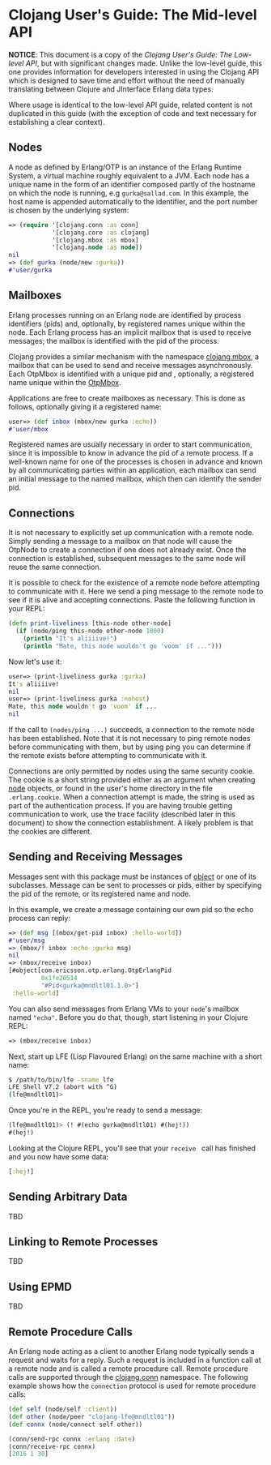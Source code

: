# Clojang User's Guide: The Mid-level API

**NOTICE**: This document is a copy of the *Clojang User's Guide: The Low-level API*, but with significant changes made. Unlike the low-level guide, this one provides information for developers interested in using the Clojang API which is designed to save time and effort without the need of manually translating between Clojure and JInterface Erlang data types.

Where usage is identical to the low-level API guide, related content is not duplicated in this guide (with the exception of code and text necessary for establishing a clear context).


## Nodes

A node as defined by Erlang/OTP is an instance of the Erlang Runtime System, a virtual machine roughly equivalent to a JVM. Each node has a unique name in the form of an identifier composed partly of the hostname on which the node is running, e.g ``gurka@sallad.com``. In this example, the host name is appended automatically to the identifier, and the port number is chosen by the underlying system:

```clojure
=> (require '[clojang.conn :as conn]
            '[clojang.core :as clojang]
            '[clojang.mbox :as mbox]
            '[clojang.node :as node])
nil
=> (def gurka (node/new :gurka))
#'user/gurka
```


## Mailboxes

Erlang processes running on an Erlang node are identified by process identifiers (pids) and, optionally, by registered names unique within the node. Each Erlang process has an implicit mailbox that is used to receive messages; the mailbox is identified with the pid of the process.

Clojang provides a similar mechanism with the namespace [clojang.mbox](clojang/current/clojang.mbox.html), a mailbox that can be used to send and receive messages asynchronously. Each OtpMbox is identified with a unique pid and , optionally, a registered name unique within the [OtpMbox](erlang/java/com/ericsson/otp/erlang/OtpMbox.html).

Applications are free to create mailboxes as necessary. This is done as follows, optionally giving it a registered name:

```clojure
user=> (def inbox (mbox/new gurka :echo))
#'user/mbox
```

Registered names are usually necessary in order to start communication, since it is impossible to know in advance the pid of a remote process. If a well-known name for one of the processes is chosen in advance and known by all communicating parties within an application, each mailbox can send an initial message to the named mailbox, which then can identify the sender pid.


##  Connections

It is not necessary to explicitly set up communication with a remote node. Simply sending a message to a mailbox on that node will cause the OtpNode to create a connection if one does not already exist. Once the connection is established, subsequent messages to the same node will reuse the same connection.

It is possible to check for the existence of a remote node before attempting to communicate with it. Here we send a ping message to the remote node to see if it is alive and accepting connections. Paste the following function in your REPL:

```clojure
(defn print-liveliness [this-node other-node]
  (if (node/ping this-node other-node 1000)
    (println "It's aliiiive!")
    (println "Mate, this node wouldn't go 'voom' if ...")))
```

Now let's use it:

```clojure
user=> (print-liveliness gurka :gurka)
It's aliiiive!
nil
user=> (print-liveliness gurka :nohost)
Mate, this node wouldn't go 'voom' if ...
nil
```

If the call to ``(nodes/ping ...)`` succeeds, a connection to the remote node has been established. Note that it is not necessary to ping remote nodes before communicating with them, but by using ping you can determine if the remote exists before attempting to communicate with it.

Connections are only permitted by nodes using the same security cookie. The cookie is a short string provided either as an argument when creating [node](clojang/current/clojang.jinterface.otp.nodes.html#var-NodeObject) objects, or found in the user's home directory in the file ``.erlang.cookie``. When a connection attempt is made, the string is used as part of the authentication process. If you are having trouble getting communication to work, use the trace facility (described later in this document) to show the connection establishment. A likely problem is that the cookies are different.

## Sending and Receiving Messages

Messages sent with this package must be instances of [object](clojang/current/clojang.jinterface.erlang.object.html) or one of its subclasses. Message can be sent to processes or pids, either by specifying the pid of the remote, or its registered name and node.

In this example, we create a message containing our own pid so the echo process can reply:

```clojure
=> (def msg [(mbox/get-pid inbox) :hello-world])
#'user/msg
=> (mbox/! inbox :echo :gurka msg)
nil
=> (mbox/receive inbox)
[#object[com.ericsson.otp.erlang.OtpErlangPid
         0x1fe20514
         "#Pid<gurka@mndltl01.1.0>"]
 :hello-world]
```

You can also send messages from Erlang VMs to your ``node``'s mailbox named ``"echo"``. Before you do that, though, start listening in your Clojure REPL:

```clojure
=> (mbox/receive inbox)
```

Next, start up LFE (Lisp Flavoured Erlang) on the same machine with a short name:

```bash
$ /path/to/bin/lfe -sname lfe
LFE Shell V7.2 (abort with ^G)
(lfe@mndltl01)>
```

Once you're in the REPL, you're ready to send a message:

```cl
(lfe@mndltl01)> (! #(echo gurka@mndltl01) #(hej!))
#(hej!)
```

Looking at the Clojure REPL, you'll see that your ``receive `` call has finished and you now have some data:

```clojure
[:hej!]
```


##  Sending Arbitrary Data

TBD


## Linking to Remote Processes

TBD


##  Using EPMD

TBD


## Remote Procedure Calls

An Erlang node acting as a client to another Erlang node typically sends a request and waits for a reply. Such a request is included in a function call at a remote node and is called a remote procedure call. Remote procedure calls are supported through the [clojang.conn]() namespace. The following example shows how the ``connection`` protocol is used for remote procedure calls:

```clojure
(def self (node/self :client))
(def other (node/peer "clojang-lfe@mndltl01"))
(def connx (node/connect self other))

(conn/send-rpc connx :erlang :date)
(conn/receive-rpc connx)
[2016 1 30]
```

